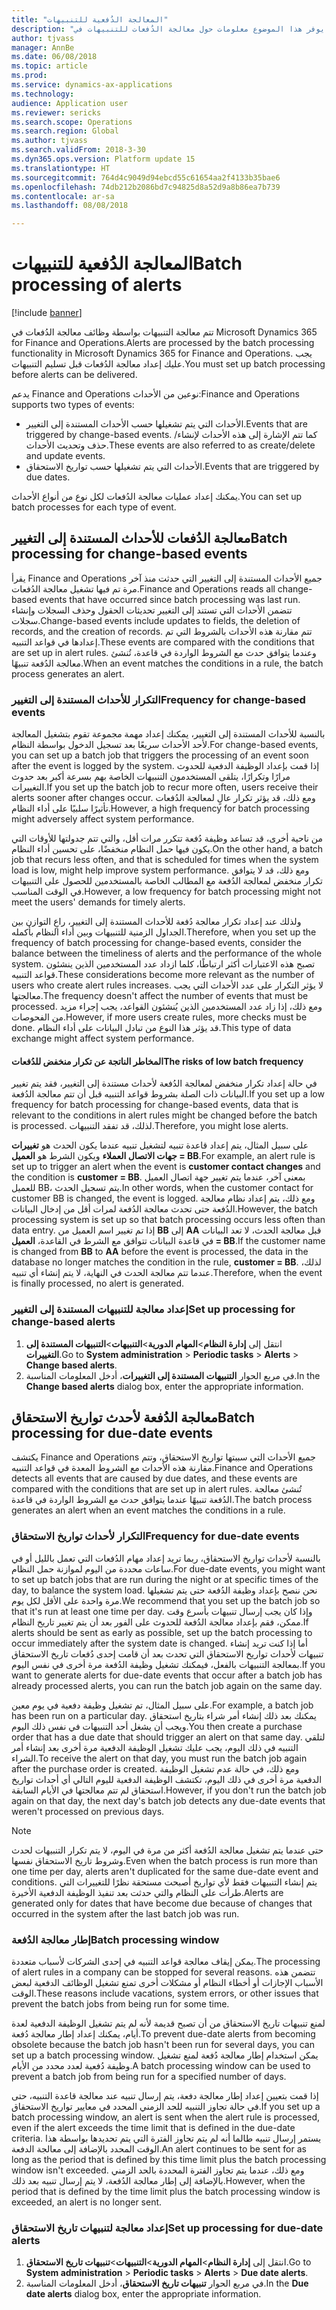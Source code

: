 ```yaml
---
title: "المعالجة الدُفعية للتنبيهات"
description: "يوفر هذا الموضوع معلومات حول معالجة الدُفعات للتنبيهات في Microsoft Dynamics 365 for Finance and Operations."
author: tjvass
manager: AnnBe
ms.date: 06/08/2018
ms.topic: article
ms.prod: 
ms.service: dynamics-ax-applications
ms.technology: 
audience: Application user
ms.reviewer: sericks
ms.search.scope: Operations
ms.search.region: Global
ms.author: tjvass
ms.search.validFrom: 2018-3-30
ms.dyn365.ops.version: Platform update 15
ms.translationtype: HT
ms.sourcegitcommit: 764d4c9049d94ebcd55c61654aa2f4133b35bae6
ms.openlocfilehash: 74db212b2086bd7c94825d8a52d9a8b86ea7b739
ms.contentlocale: ar-sa
ms.lasthandoff: 08/08/2018

---
```


# <a name="batch-processing-of-alerts"></a><span data-ttu-id="5d3f1-103">المعالجة الدُفعية للتنبيهات</span><span class="sxs-lookup"><span data-stu-id="5d3f1-103">Batch processing of alerts</span></span>
[!include [banner](../includes/banner.md)]

<span data-ttu-id="5d3f1-104">تتم معالجة التنبيهات بواسطة وظائف معالجة الدُفعات في Microsoft Dynamics 365 for Finance and Operations.</span><span class="sxs-lookup"><span data-stu-id="5d3f1-104">Alerts are processed by the batch processing functionality in Microsoft Dynamics 365 for Finance and Operations.</span></span> <span data-ttu-id="5d3f1-105">يجب عليك إعداد معالجة الدُفعات قبل تسليم التنبيهات.</span><span class="sxs-lookup"><span data-stu-id="5d3f1-105">You must set up batch processing before alerts can be delivered.</span></span>

<span data-ttu-id="5d3f1-106">يدعم Finance and Operations نوعين من الأحداث:</span><span class="sxs-lookup"><span data-stu-id="5d3f1-106">Finance and Operations supports two types of events:</span></span>

- <span data-ttu-id="5d3f1-107">الأحداث التي يتم تشغيلها حسب الأحداث المستندة إلى التغيير.</span><span class="sxs-lookup"><span data-stu-id="5d3f1-107">Events that are triggered by change-based events.</span></span> <span data-ttu-id="5d3f1-108">كما تتم الإشارة إلى هذه الأحداث لإنشاء/حذف وتحديث الأحداث.</span><span class="sxs-lookup"><span data-stu-id="5d3f1-108">These events are also referred to as create/delete and update events.</span></span>
- <span data-ttu-id="5d3f1-109">الأحداث التي يتم تشغيلها حسب تواريخ الاستحقاق.</span><span class="sxs-lookup"><span data-stu-id="5d3f1-109">Events that are triggered by due dates.</span></span>

<span data-ttu-id="5d3f1-110">يمكنك إعداد عمليات معالجة الدُفعات لكل نوع من أنواع الأحداث.</span><span class="sxs-lookup"><span data-stu-id="5d3f1-110">You can set up batch processes for each type of event.</span></span>
        
## <a name="batch-processing-for-change-based-events"></a><span data-ttu-id="5d3f1-111">معالجة الدُفعات للأحداث المستندة إلى التغيير</span><span class="sxs-lookup"><span data-stu-id="5d3f1-111">Batch processing for change-based events</span></span>
<span data-ttu-id="5d3f1-112">يقرأ Finance and Operations جميع الأحداث المستندة إلى التغيير التي حدثت منذ آخر مرة تم فيها تشغيل معالجة الدُفعات.</span><span class="sxs-lookup"><span data-stu-id="5d3f1-112">Finance and Operations reads all change-based events that have occurred since batch processing was last run.</span></span> <span data-ttu-id="5d3f1-113">تتضمن الأحداث التي تستند إلى التغيير تحديثات الحقول وحذف السجلات وإنشاء سجلات.</span><span class="sxs-lookup"><span data-stu-id="5d3f1-113">Change-based events include updates to fields, the deletion of records, and the creation of records.</span></span> <span data-ttu-id="5d3f1-114">تتم مقارنة هذه الأحداث بالشروط التي تم إعدادها في قواعد التنبيه.</span><span class="sxs-lookup"><span data-stu-id="5d3f1-114">These events are compared with the conditions that are set up in alert rules.</span></span> <span data-ttu-id="5d3f1-115">وعندما يتوافق حدث مع الشروط الواردة في قاعدة، تُنشئ معالجة الدُفعة تنبيهًا.</span><span class="sxs-lookup"><span data-stu-id="5d3f1-115">When an event matches the conditions in a rule, the batch process generates an alert.</span></span>

### <a name="frequency-for-change-based-events"></a><span data-ttu-id="5d3f1-116">التكرار للأحداث المستندة إلى التغيير</span><span class="sxs-lookup"><span data-stu-id="5d3f1-116">Frequency for change-based events</span></span>
<span data-ttu-id="5d3f1-117">بالنسبة للأحداث المستندة إلى التغيير، يمكنك إعداد مهمة مجموعة تقوم بتشغيل المعالجة لأحد الأحداث سريعًا بعد تسجيل الدخول بواسطة النظام.</span><span class="sxs-lookup"><span data-stu-id="5d3f1-117">For change-based events, you can set up a batch job that triggers the processing of an event soon after the event is logged by the system.</span></span> <span data-ttu-id="5d3f1-118">إذا قمت بإعداد الوظيفة الدفعية للحدوث مرارًا وتكرارًا، يتلقى المستخدمون التنبيهات الخاصة بهم بسرعة أكبر بعد حدوث التغييرات.</span><span class="sxs-lookup"><span data-stu-id="5d3f1-118">If you set up the batch job to recur more often, users receive their alerts sooner after changes occur.</span></span> <span data-ttu-id="5d3f1-119">ومع ذلك، قد يؤثر تكرار عالٍ لمعالجة الدُفعات تأثيرًا سلبيًا على أداء النظام.</span><span class="sxs-lookup"><span data-stu-id="5d3f1-119">However, a high frequency for batch processing might adversely affect system performance.</span></span>

<span data-ttu-id="5d3f1-120">من ناحية أخرى، قد تساعد وظيفة دُفعة تتكرر مرات أقل، والتي تتم جدولتها للأوقات التي يكون فيها حمل النظام منخفضًا، على تحسين أداء النظام.</span><span class="sxs-lookup"><span data-stu-id="5d3f1-120">On the other hand, a batch job that recurs less often, and that is scheduled for times when the system load is low, might help improve system performance.</span></span> <span data-ttu-id="5d3f1-121">ومع ذلك، قد لا يتوافق تكرار منخفض لمعالجة الدُفعة مع المطالب الخاصة بالمستخدمين للحصول على التنبيهات في الوقت المناسب.</span><span class="sxs-lookup"><span data-stu-id="5d3f1-121">However, a low frequency for batch processing might not meet the users' demands for timely alerts.</span></span>

<span data-ttu-id="5d3f1-122">ولذلك عند إعداد تكرار معالجة دُفعة للأحداث المستندة إلى التغيير، راعِ التوازن بين الجداول الزمنية للتنبيهات وبين أداء النظام بأكمله.</span><span class="sxs-lookup"><span data-stu-id="5d3f1-122">Therefore, when you set up the frequency of batch processing for change-based events, consider the balance between the timeliness of alerts and the performance of the whole system.</span></span> <span data-ttu-id="5d3f1-123">تصبح هذه الاعتبارات أكثر ارتباطًا، كلما ازداد عدد المستخدمين الذين ينشئون قواعد التنبيه.</span><span class="sxs-lookup"><span data-stu-id="5d3f1-123">These considerations become more relevant as the number of users who create alert rules increases.</span></span> <span data-ttu-id="5d3f1-124">لا يؤثر التكرار على عدد الأحداث التي يجب معالجتها.</span><span class="sxs-lookup"><span data-stu-id="5d3f1-124">The frequency doesn't affect the number of events that must be processed.</span></span> <span data-ttu-id="5d3f1-125">ومع ذلك، إذا زاد عدد المستخدمين الذين يُنشئون القواعد، يجب إجراء مزيد من الفحوصات.</span><span class="sxs-lookup"><span data-stu-id="5d3f1-125">However, if more users create rules, more checks must be done.</span></span> <span data-ttu-id="5d3f1-126">قد يؤثر هذا النوع من تبادل البيانات على أداء النظام.</span><span class="sxs-lookup"><span data-stu-id="5d3f1-126">This type of data exchange might affect system performance.</span></span>

#### <a name="the-risks-of-low-batch-frequency"></a><span data-ttu-id="5d3f1-127">المخاطر الناتجة عن تكرار منخفض للدُفعات</span><span class="sxs-lookup"><span data-stu-id="5d3f1-127">The risks of low batch frequency</span></span>
<span data-ttu-id="5d3f1-128">في حالة إعداد تكرار منخفض لمعالجة الدُفعة لأحداث مستندة إلى التغيير، فقد يتم تغيير البيانات ذات الصلة بشروط قواعد التنبيه قبل أن تتم معالجة الدُفعة.</span><span class="sxs-lookup"><span data-stu-id="5d3f1-128">If you set up a low frequency for batch processing for change-based events, data that is relevant to the conditions in alert rules might be changed before the batch is processed.</span></span> <span data-ttu-id="5d3f1-129">لذلك، قد تفقد التنبيهات.</span><span class="sxs-lookup"><span data-stu-id="5d3f1-129">Therefore, you might lose alerts.</span></span>

<span data-ttu-id="5d3f1-130">على سبيل المثال، يتم إعداد قاعدة تنبيه لتشغيل تنبيه عندما يكون الحدث هو **تغييرات جهات الاتصال العملاء** ويكون الشرط هو **العميل = BB**.</span><span class="sxs-lookup"><span data-stu-id="5d3f1-130">For example, an alert rule is set up to trigger an alert when the event is **customer contact changes** and the condition is **customer = BB**.</span></span> <span data-ttu-id="5d3f1-131">بمعنى آخر، عندما يتم تغيير جهة اتصال العميل للعميل BB، يتم تسجيل الحدث.</span><span class="sxs-lookup"><span data-stu-id="5d3f1-131">In other words, when the customer contact for customer BB is changed, the event is logged.</span></span> <span data-ttu-id="5d3f1-132">ومع ذلك، يتم إعداد نظام معالجة الدُفعة حتى تحدث معالجة الدُفعة لمرات أقل من إدخال البيانات.</span><span class="sxs-lookup"><span data-stu-id="5d3f1-132">However, the batch processing system is set up so that batch processing occurs less often than data entry.</span></span> <span data-ttu-id="5d3f1-133">إذا تم تغيير اسم العميل من **BB** إلى **AA** قبل معالجة الحدث، لا تعد البيانات في قاعدة البيانات تتوافق مع الشرط في القاعدة، **العميل = BB**.</span><span class="sxs-lookup"><span data-stu-id="5d3f1-133">If the customer name is changed from **BB** to **AA** before the event is processed, the data in the database no longer matches the condition in the rule, **customer = BB**.</span></span> <span data-ttu-id="5d3f1-134">لذلك، عندما تتم معالجة الحدث في النهاية، لا يتم إنشاء أي تنبيه.</span><span class="sxs-lookup"><span data-stu-id="5d3f1-134">Therefore, when the event is finally processed, no alert is generated.</span></span>

### <a name="set-up-processing-for-change-based-alerts"></a><span data-ttu-id="5d3f1-135">إعداد معالجة للتنبيهات المستندة إلى التغيير</span><span class="sxs-lookup"><span data-stu-id="5d3f1-135">Set up processing for change-based alerts</span></span>
1. <span data-ttu-id="5d3f1-136">انتقل إلى **إدارة النظام**&gt;**المهام الدورية**&gt;**التنبيهات**&gt;**التنبيهات المستندة إلى التغييرات**.</span><span class="sxs-lookup"><span data-stu-id="5d3f1-136">Go to **System administration** &gt; **Periodic tasks** &gt; **Alerts** &gt; **Change based alerts**.</span></span>
2. <span data-ttu-id="5d3f1-137">في مربع الحوار **التنبيهات المستندة إلى التغييرات**، أدخل المعلومات المناسبة.</span><span class="sxs-lookup"><span data-stu-id="5d3f1-137">In the **Change based alerts** dialog box, enter the appropriate information.</span></span>

## <a name="batch-processing-for-due-date-events"></a><span data-ttu-id="5d3f1-138">معالجة الدُفعة لأحدث تواريخ الاستحقاق</span><span class="sxs-lookup"><span data-stu-id="5d3f1-138">Batch processing for due-date events</span></span>
<span data-ttu-id="5d3f1-139">يكتشف Finance and Operations جميع الأحداث التي سببتها تواريخ الاستحقاق، وتتم مقارنة هذه الأحداث مع الشروط المعدة في قواعد التنبيه.</span><span class="sxs-lookup"><span data-stu-id="5d3f1-139">Finance and Operations detects all events that are caused by due dates, and these events are compared with the conditions that are set up in alert rules.</span></span> <span data-ttu-id="5d3f1-140">تُنشئ معالجة الدُفعة تنبيهًا عندما يتوافق حدث مع الشروط الواردة في قاعدة.</span><span class="sxs-lookup"><span data-stu-id="5d3f1-140">The batch process generates an alert when an event matches the conditions in a rule.</span></span>

### <a name="frequency-for-due-date-events"></a><span data-ttu-id="5d3f1-141">التكرار لأحداث تواريخ الاستحقاق</span><span class="sxs-lookup"><span data-stu-id="5d3f1-141">Frequency for due-date events</span></span>
<span data-ttu-id="5d3f1-142">بالنسبة لأحداث تواريخ الاستحقاق، ربما تريد إعداد مهام الدُفعات التي تعمل بالليل أو في ساعات محددة من اليوم لموازنة حمل النظام.</span><span class="sxs-lookup"><span data-stu-id="5d3f1-142">For due-date events, you might want to set up batch jobs that are run during the night or at specific times of the day, to balance the system load.</span></span> <span data-ttu-id="5d3f1-143">نحن ننصح بإعداد وظيفة الدُفعة حتى يتم تشغيلها مرة واحدة على الأقل لكل يوم.</span><span class="sxs-lookup"><span data-stu-id="5d3f1-143">We recommend that you set up the batch job so that it's run at least one time per day.</span></span> <span data-ttu-id="5d3f1-144">وإذا كان يجب إرسال تنبيهات بأسرع وقت ممكن، فقم بإعداد معالجة الدُفعة للحدوث على الفور بعد أن يتم تغيير تاريخ النظام.</span><span class="sxs-lookup"><span data-stu-id="5d3f1-144">If alerts should be sent as early as possible, set up the batch processing to occur immediately after the system date is changed.</span></span> <span data-ttu-id="5d3f1-145">أما إذا كنت تريد إنشاء تنبيهات لأحداث تواريخ الاستحقاق التي تحدث بعد أن قامت إحدى دُفعات تاريخ الاستحقاق بمعالجة التنبيهات بالفعل، فيمكنك تشغيل وظيفة الدُفعة مرة أخرى في نفس اليوم.</span><span class="sxs-lookup"><span data-stu-id="5d3f1-145">If you want to generate alerts for due-date events that occur after a batch job has already processed alerts, you can run the batch job again on the same day.</span></span>

<span data-ttu-id="5d3f1-146">على سبيل المثال، تم تشغيل وظيفة دفعية في يوم معين.</span><span class="sxs-lookup"><span data-stu-id="5d3f1-146">For example, a batch job has been run on a particular day.</span></span> <span data-ttu-id="5d3f1-147">يمكنك بعد ذلك إنشاء أمر شراء بتاريخ استحقاق ويجب أن يشغل أحد التنبيهات في نفس ذلك اليوم.</span><span class="sxs-lookup"><span data-stu-id="5d3f1-147">You then create a purchase order that has a due date that should trigger an alert on that same day.</span></span> <span data-ttu-id="5d3f1-148">لتلقي التنبيه في ذلك اليوم، يجب عليك تشغيل الوظيفة الدفعية مرة أخرى بعد إنشاء أمر الشراء.</span><span class="sxs-lookup"><span data-stu-id="5d3f1-148">To receive the alert on that day, you must run the batch job again after the purchase order is created.</span></span> <span data-ttu-id="5d3f1-149">ومع ذلك، في حالة عدم تشغيل الوظيفة الدفعية مرة أخرى في ذلك اليوم، تكتشف الوظيفة الدفعية لليوم التالي أي أحداث تواريخ استحقاق لم تتم معالجتها في الأيام السابقة.</span><span class="sxs-lookup"><span data-stu-id="5d3f1-149">However, if you don't run the batch job again on that day, the next day's batch job detects any due-date events that weren't processed on previous days.</span></span>

> [!NOTE]
> <span data-ttu-id="5d3f1-150">حتى عندما يتم تشغيل معالجة الدُفعة أكثر من مرة في اليوم، لا يتم تكرار التنبيهات لحدث وشروط تاريخ الاستحقاق نفسها.</span><span class="sxs-lookup"><span data-stu-id="5d3f1-150">Even when the batch process is run more than one time per day, alerts aren't duplicated for the same due-date event and conditions.</span></span> <span data-ttu-id="5d3f1-151">يتم إنشاء التنبيهات فقط لأي تواريخ أصبحت مستحقة نظرًا للتغييرات التي طرأت على النظام والتي حدثت بعد تنفيذ الوظيفة الدفعية الأخيرة.</span><span class="sxs-lookup"><span data-stu-id="5d3f1-151">Alerts are generated only for dates that have become due because of changes that occurred in the system after the last batch job was run.</span></span>

### <a name="batch-processing-window"></a><span data-ttu-id="5d3f1-152">إطار معالجة الدُفعة</span><span class="sxs-lookup"><span data-stu-id="5d3f1-152">Batch processing window</span></span>
<span data-ttu-id="5d3f1-153">يمكن إيقاف معالجة قواعد التنبيه في إحدى الشركات لأسباب متعددة.</span><span class="sxs-lookup"><span data-stu-id="5d3f1-153">The processing of alert rules in a company can be stopped for several reasons.</span></span> <span data-ttu-id="5d3f1-154">تتضمن هذه الأسباب الإجازات أو أخطاء النظام أو مشكلات أخرى تمنع تشغيل الوظائف الدفعية لبعض الوقت.</span><span class="sxs-lookup"><span data-stu-id="5d3f1-154">These reasons include vacations, system errors, or other issues that prevent the batch jobs from being run for some time.</span></span>

<span data-ttu-id="5d3f1-155">لمنع تنبيهات تاريخ الاستحقاق من أن تصبح قديمة لأنه لم يتم تشغيل الوظيفة الدفعية لعدة أيام، يمكنك إعداد إطار معالجة دُفعة.</span><span class="sxs-lookup"><span data-stu-id="5d3f1-155">To prevent due-date alerts from becoming obsolete because the batch job hasn't been run for several days, you can set up a batch processing window.</span></span> <span data-ttu-id="5d3f1-156">يمكن استخدام إطار معالجة دُفعة لمنع تشغيل وظيفة دُفعية لعدد محدد من الأيام.</span><span class="sxs-lookup"><span data-stu-id="5d3f1-156">A batch processing window can be used to prevent a batch job from being run for a specified number of days.</span></span>

<span data-ttu-id="5d3f1-157">إذا قمت بتعيين إعداد إطار معالجة دفعة، يتم إرسال تنبيه عند معالجة قاعدة التنبيه، حتى في حالة تجاوز التنبيه للحد الزمني المحدد في معايير تواريخ الاستحقاق.</span><span class="sxs-lookup"><span data-stu-id="5d3f1-157">If you set up a batch processing window, an alert is sent when the alert rule is processed, even if the alert exceeds the time limit that is defined in the due-date criteria.</span></span> <span data-ttu-id="5d3f1-158">يستمر إرسال تنبيه طالما أنه لم يتم تجاوز الفترة التي يتم تحديدها بواسطة هذا الوقت المحدد بالإضافة إلى معالجة الدفعة.</span><span class="sxs-lookup"><span data-stu-id="5d3f1-158">An alert continues to be sent for as long as the period that is defined by this time limit plus the batch processing window isn't exceeded.</span></span> <span data-ttu-id="5d3f1-159">ومع ذلك، عندما يتم تجاوز الفترة المحددة بالحد الزمني بالإضافة إلى إطار معالجة الدُفعة، لا يتم إرسال تنبيه بعد ذلك.</span><span class="sxs-lookup"><span data-stu-id="5d3f1-159">However, when the period that is defined by the time limit plus the batch processing window is exceeded, an alert is no longer sent.</span></span>

### <a name="set-up-processing-for-due-date-alerts"></a><span data-ttu-id="5d3f1-160">إعداد معالجة لتنبيهات تاريخ الاستحقاق</span><span class="sxs-lookup"><span data-stu-id="5d3f1-160">Set up processing for due-date alerts</span></span>
1. <span data-ttu-id="5d3f1-161">انتقل إلى **إدارة النظام**&gt;**المهام الدورية**&gt;**التنبيهات**&gt;**تنبيهات تاريخ الاستحقاق‬**.</span><span class="sxs-lookup"><span data-stu-id="5d3f1-161">Go to **System administration** &gt; **Periodic tasks** &gt; **Alerts** &gt; **Due date alerts**.</span></span>
2. <span data-ttu-id="5d3f1-162">في مربع الحوار **تنبيهات تاريخ الاستحقاق**، أدخل المعلومات المناسبة.</span><span class="sxs-lookup"><span data-stu-id="5d3f1-162">In the **Due date alerts** dialog box, enter the appropriate information.</span></span>


